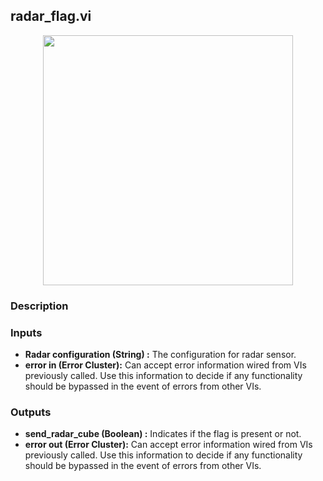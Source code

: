 ## radar_flag.vi
<p align="center">
<img src="https://github.com/monoDriveIO/client/blob/master/WikiPhotos/LV_client/utilities/mono__radar_flag.png" width="400"  />
</p>

### Description 

### Inputs

- **Radar configuration (String) :** The configuration for radar sensor.
- **error in (Error Cluster):** Can accept error information wired from VIs previously called. Use this information to decide if any functionality should be bypassed in the event of errors from other VIs.


### Outputs

- **send_radar_cube (Boolean) :** Indicates if the flag is present or not.
- **error out (Error Cluster):** Can accept error information wired from VIs previously called. Use this information to decide if any functionality should be bypassed in the event of errors from other VIs.
